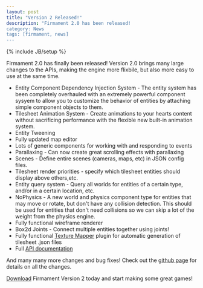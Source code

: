 ```yaml
---
layout: post
title: "Version 2 Released!"
description: "Firmament 2.0 has been released!
category: News
tags: [firmament, news]
---
```

{% include JB/setup %}

Firmament 2.0 has finally been released! 
Version 2.0 brings many large changes to the APIs, making the engine more flixbile, but also more easy to use at the same time.

* Entity Component Dependency Injection System - The entity system has been completely overhauled with an extremely powerful component sysyem to allow you to customize the behavior of entities by attaching simple component objects to them. 
* Tilesheet Animation System - Create animations to your hearts content without sacrificing performance with the flexible new built-in animation system.
* Entity Tweening
* Fully updated map editor
* Lots of generic components for working with and responding to events
* Parallaxing - Can now create great scrolling effects with parallaxing
* Scenes - Define entire scenes (cameras, maps, etc) in JSON config files.
* Tilesheet render priorities - specify which tilesheet entities should display above others,etc.
* Entity query system - Query all worlds for entities of a certain type, and/or in a certain location, etc.
* NoPhysics - A new world and physics component type for entities that may move or rotate, but don't have any collision detection. This should be used for entities that don't need collisions so we can skip a lot of the weight from the physics engine.
* Fully functional wireframe renderer
* Box2d Joints - Connect multiple entities together using joints!
* Fully functional [Texture Mapper](http://www.codeandweb.com/texturepacker) plugin for automatic generation of tilesheet .json files
* Full [API documentation](http://martamius.github.com/Firmament.hx/docs/)

And many many more changes and bug fixes! Check out the [github page](https://github.com/martamius/Firmament.hx/commits/master) for details on all the changes.

[Download](http://martamius.github.com/Firmament.hx/downloads.html) Firmament Version 2 today and start making some great games!